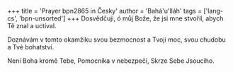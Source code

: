 +++
title = 'Prayer bpn2865 in Česky'
author = 'Bahá'u'lláh'
tags = ['lang-cs', 'bpn-unsorted']
+++
Dosvědčuji, ó můj Bože, že jsi mne stvořil, abych Tě znal a uctíval.

Doznávám v tomto okamžiku svou bezmocnost a Tvoji moc, svou chudobu a Tvé bohatství.

Není Boha kromě Tebe, Pomocníka v nebezpečí, Skrze Sebe Jsoucího.

